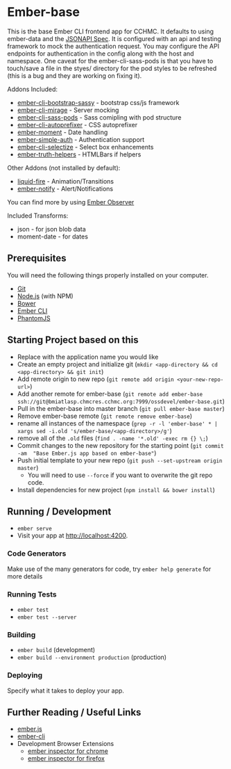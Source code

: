 # Ember-base

This is the base Ember CLI frontend app for CCHMC.  It defaults to using ember-data and the
[JSONAPI Spec](http://jsonapi.org/).  It is configured with an api and testing framework
to mock the authentication request.  You may configure the API endpoints for authentication
in the config along with the host and namespace.  One caveat for the ember-cli-sass-pods is
that you have to touch/save a file in the styes/ directory for the pod styles to be
refreshed (this is a bug and they are working on fixing it).

Addons Included:

* [ember-cli-bootstrap-sassy](https://github.com/lifegadget/ember-cli-bootstrap-sassy) - bootstrap css/js framework
* [ember-cli-mirage](https://github.com/samselikoff/ember-cli-mirage) - Server mocking
* [ember-cli-sass-pods](https://github.com/DudaDev/ember-cli-sass-pods) - Sass comipling with pod structure
* [ember-cli-autoprefixer](https://github.com/kimroen/ember-cli-autoprefixer) - CSS autoprefixer
* [ember-moment](https://github.com/stefanpenner/ember-moment) - Date handling
* [ember-simple-auth](https://github.com/simplabs/ember-simple-auth) - Authentication support
* [ember-cli-selectize](https://github.com/miguelcobain/ember-cli-selectize) - Select box enhancements
* [ember-truth-helpers](https://github.com/jmurphyau/ember-truth-helpers) - HTMLBars if helpers

Other Addons (not installed by default):

* [liquid-fire](https://github.com/ember-animation/liquid-fire) - Animation/Transitions
* [ember-notify](https://github.com/aexmachina/ember-notify) - Alert/Notifications

You can find more by using [Ember Observer](http://emberobserver.com/)

Included Transforms:

* json - for json blob data
* moment-date - for dates

## Prerequisites

You will need the following things properly installed on your computer.

* [Git](http://git-scm.com/)
* [Node.js](http://nodejs.org/) (with NPM)
* [Bower](http://bower.io/)
* [Ember CLI](http://www.ember-cli.com/)
* [PhantomJS](http://phantomjs.org/)

## Starting Project based on this

* Replace <app-directory> with the application name you would like
* Create an empty project and initialize git (`mkdir <app-directory && cd <app-directory> && git init`)
* Add remote origin to new repo (`git remote add origin <your-new-repo-url>`)
* Add another remote for ember-base (`git remote add ember-base ssh://git@bmiatlasp.chmcres.cchmc.org:7999/ossdevel/ember-base.git`)
* Pull in the ember-base into master branch (`git pull ember-base master`)
* Remove ember-base remote (`git remote remove ember-base`)
* rename all instances of the namespace (`grep -r -l 'ember-base' * | xargs sed -i.old 's/ember-base/<app-directory>/g'`)
* remove all of the `.old` files (`find . -name '*.old' -exec rm {} \;`)
* Commit changes to the new repository for the starting point (`git commit -am  "Base Ember.js app based on ember-base"`)
* Push initial template to your new repo (`git push --set-upstream origin master`)
    * You will need to use `--force` if you want to overwrite the git repo code.
* Install dependencies for new project (`npm install && bower install`)

## Running / Development

* `ember serve`
* Visit your app at [http://localhost:4200](http://localhost:4200).

### Code Generators

Make use of the many generators for code, try `ember help generate` for more details

### Running Tests

* `ember test`
* `ember test --server`

### Building

* `ember build` (development)
* `ember build --environment production` (production)

### Deploying

Specify what it takes to deploy your app.

## Further Reading / Useful Links

* [ember.js](http://emberjs.com/)
* [ember-cli](http://www.ember-cli.com/)
* Development Browser Extensions
  * [ember inspector for chrome](https://chrome.google.com/webstore/detail/ember-inspector/bmdblncegkenkacieihfhpjfppoconhi)
  * [ember inspector for firefox](https://addons.mozilla.org/en-US/firefox/addon/ember-inspector/)
